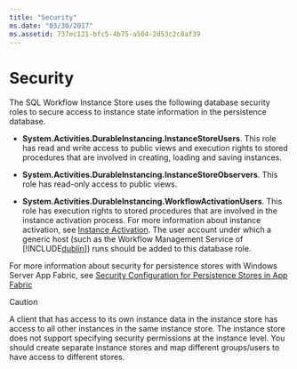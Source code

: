 ```yaml
---
title: "Security"
ms.date: "03/30/2017"
ms.assetid: 737ec121-bfc5-4b75-a504-2d53c2c8af39
---
```

# Security
The SQL Workflow Instance Store uses the following database security roles to secure access to instance state information in the persistence database.  
  
-   **System.Activities.DurableInstancing.InstanceStoreUsers**. This role has read and write access to public views and execution rights to stored procedures that are involved in creating, loading and saving instances.  
  
-   **System.Activities.DurableInstancing.InstanceStoreObservers**. This role has read-only access to public views.  
  
-   **System.Activities.DurableInstancing.WorkflowActivationUsers**. This role has execution rights to stored procedures that are involved in the instance activation process. For more information about instance activation, see [Instance Activation](../../../docs/framework/windows-workflow-foundation/instance-activation.md). The user account under which a generic host (such as the Workflow Management Service of [!INCLUDE[dublin](../../../includes/dublin-md.md)]) runs should be added to this database role.  
  
 For more information about security for persistence stores with Windows Server App Fabric, see [Security Configuration for Persistence Stores in App Fabric](https://go.microsoft.com/fwlink/?LinkId=201208)  
  
> [!CAUTION]
>  A client that has access to its own instance data in the instance store has access to all other instances in the same instance store. The instance store does not support specifying security permissions at the instance level. You should create separate instance stores and map different groups/users to have access to different stores.
